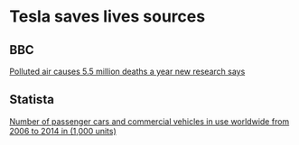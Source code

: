 # Tesla saves lives sources
## BBC
[Polluted air causes 5.5 million deaths a year new research says](http://www.bbc.co.uk/news/science-environment-35568249)
## Statista
[Number of passenger cars and commercial vehicles in use worldwide from 2006 to 2014 in (1,000 units)](https://www.statista.com/statistics/281134/number-of-vehicles-in-use-worldwide/)